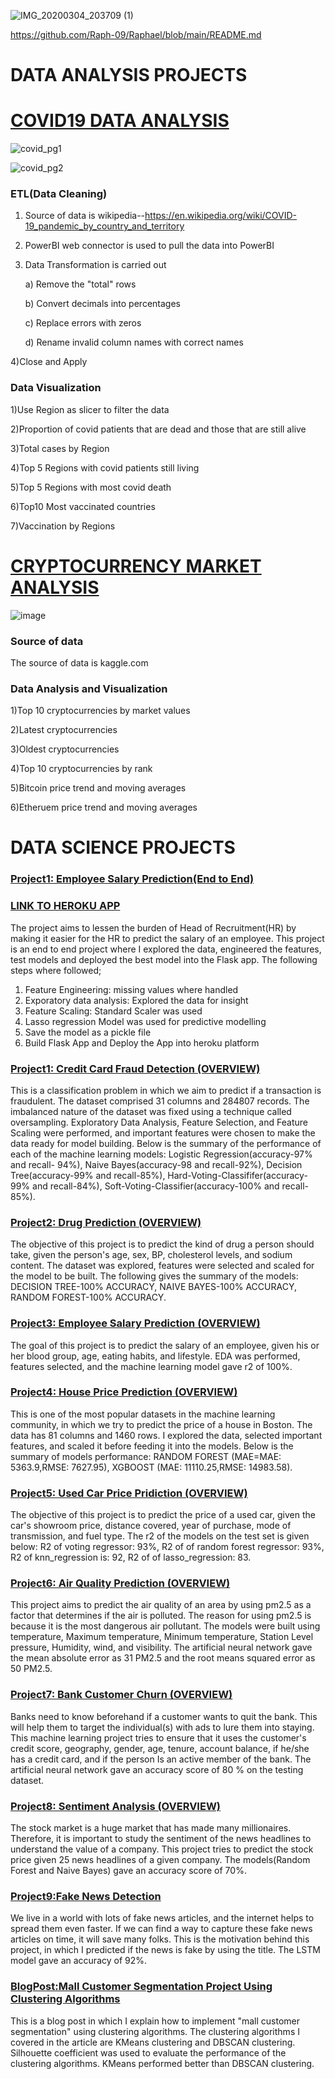 ![IMG_20200304_203709 (1)](https://user-images.githubusercontent.com/72034856/130875598-302dffe1-3954-4039-845d-20844932cfee.png)

https://github.com/Raph-09/Raphael/blob/main/README.md

# DATA ANALYSIS PROJECTS

# [COVID19 DATA ANALYSIS](https://github.com/Raph-09/CORONAVIRUS-DATA-ANALYSIS-PowerBI-)

![covid_pg1](https://user-images.githubusercontent.com/72034856/153959826-29f0543c-b6b7-4166-b58e-ffb14497222e.PNG)

![covid_pg2](https://user-images.githubusercontent.com/72034856/153959984-f154a829-2285-4e9d-b074-6d7f738d6c80.PNG)

### ETL(Data Cleaning)

1) Source of data is wikipedia--https://en.wikipedia.org/wiki/COVID-19_pandemic_by_country_and_territory
2) PowerBI web connector is used to pull the data into PowerBI
 
4) Data Transformation is carried out

    a) Remove the "total" rows

    b) Convert decimals into percentages

    c) Replace errors with zeros 

    d) Rename invalid column names with correct names
  
4)Close and Apply
  
### Data Visualization

1)Use Region as slicer to filter the data 

2)Proportion of covid patients that are dead and those that are still alive

3)Total cases by Region

4)Top 5 Regions with covid patients still living

5)Top 5 Regions with most covid death

6)Top10 Most vaccinated countries

7)Vaccination by Regions

###
#

# [CRYPTOCURRENCY MARKET ANALYSIS](https://github.com/Raph-09/Cryptocurrency-Market-Analysis)


![image](https://user-images.githubusercontent.com/72034856/158796822-96d1dea5-0f7f-4416-8af1-bf2495caa47d.png)


### Source of data 

The source of data is kaggle.com

### Data Analysis and Visualization

1)Top 10 cryptocurrencies by market values

2)Latest cryptocurrencies

3)Oldest cryptocurrencies

4)Top 10 cryptocurrencies by rank

5)Bitcoin price trend and moving averages

6)Etheruem price trend and moving averages

#
# DATA SCIENCE PROJECTS

### [Project1: Employee Salary Prediction(End to End)](https://github.com/Raph-09/Machine-Learning/blob/main/credit-card-fraud-detection-solution.ipynb)

### [LINK TO HEROKU APP](https://salary-app-1.herokuapp.com/)

The project aims to lessen the burden of Head of Recruitment(HR) by making it easier for the HR to predict the salary of an employee.
This project is an end to end project where I explored the data, engineered the features, test models and deployed the best model into the Flask app.
The following steps where followed;
1) Feature Engineering: missing values where handled
2) Exporatory data analysis: Explored the data for insight
4) Feature Scaling: Standard Scaler was used
5) Lasso regression Model  was used for predictive modelling
6) Save the model as a pickle file
7) Build Flask App and Deploy the App into heroku platform

### [Project1: Credit Card Fraud Detection (OVERVIEW)](https://github.com/Raph-09/Machine-Learning/blob/main/credit-card-fraud-detection-solution.ipynb)

This is a classification problem in which we aim to predict if a transaction is fraudulent. The dataset comprised 31 columns and 284807 records. The imbalanced nature of the dataset was fixed using a technique called oversampling.  Exploratory Data Analysis, Feature Selection, and Feature Scaling were performed, and important features were chosen to make the data ready for model building.
Below is the summary of the performance of each of the machine learning models:
Logistic Regression(accuracy-97% and recall- 94%),
Naive Bayes(accuracy-98 and recall-92%),
Decision Tree(accuracy-99% and recall-85%),
Hard-Voting-Classififer(accuracy-99% and recall-84%),
Soft-Voting-Classifier(accuracy-100% and recall-85%).

### [Project2: Drug Prediction (OVERVIEW)](https://github.com/Raph-09/Machine-Learning/blob/main/drug-classification-100-accuracy.ipynb)

The objective of this project is to predict the kind of drug a person should take, given the person's age, sex, BP, cholesterol levels,  and sodium content.
The dataset was explored, features were selected and scaled for the model to be built.
The following gives the summary of the models:
DECISION TREE-100% ACCURACY,
NAIVE BAYES-100% ACCURACY,
RANDOM FOREST-100% ACCURACY.

### [Project3: Employee Salary Prediction (OVERVIEW)](https://github.com/Raph-09/Machine-Learning/blob/main/employee-salary-prediction-r2-100.ipynb)
The goal of this project is to predict the salary of an employee,  given his or her blood group, age, eating habits,  and lifestyle.
EDA was performed, features selected, and the machine learning model gave r2 of 100%.

### [Project4: House Price Prediction (OVERVIEW)](https://github.com/Raph-09/Machine-Learning/blob/main/house-price-prediction.ipynb)

This is one of the most popular datasets in the machine learning community, in which we try to predict the price of a house in Boston.
The data has 81 columns and 1460 rows.
I explored the data, selected important features, and scaled it before feeding it into the models.
Below is the summary of models performance:
RANDOM FOREST (MAE=MAE: 5363.9,RMSE: 7627.95),
XGBOOST (MAE: 11110.25,RMSE: 14983.58).


### [Project5: Used Car Price Pridiction (OVERVIEW)](https://github.com/Raph-09/Machine-Learning/blob/main/vehicle-price-prediction-cardekho.ipynb)

The objective of this project is to predict the price of a used car,  given the car's showroom price, distance covered, year of purchase, mode of transmission, and fuel type.
The r2 of the models on the test set is given below:
R2 of voting regressor: 93%,
R2 of of random forest regressor: 93%,
R2 of knn_regression  is: 92,
R2 of of lasso_regression: 83.

### [Project6: Air Quality Prediction (OVERVIEW)](https://github.com/Raph-09/Deep-Learning/blob/main/ANN%20PROJECTS/(Ann)Air_Quality.ipynb)
This project aims to predict the air quality of an area by using pm2.5 as a factor that determines if the air is polluted.
The reason for using pm2.5 is because it is the most dangerous air pollutant.
The models were built using temperature, Maximum temperature, Minimum temperature, Station Level pressure, Humidity, wind, and visibility.
The artificial neural network gave the mean absolute error as  31 PM2.5 and the root means squared error as  50 PM2.5.

### [Project7: Bank Customer Churn  (OVERVIEW)](https://github.com/Raph-09/Deep-Learning/blob/main/ANN%20PROJECTS/(Ann)_customer_churn_prediction.ipynb)
Banks need to know beforehand if a customer wants to quit the bank. This will help them to target the individual(s) with ads to lure them into staying.
This machine learning project tries to ensure that it uses the customer's credit score,  geography, gender, age, tenure, account balance, if he/she has a credit card, and if the person Is an active member of the bank.
The artificial neural network gave an accuracy score of 80 % on the testing dataset.

### [Project8: Sentiment Analysis (OVERVIEW)](https://github.com/Raph-09/NLP/blob/main/stock_sentiment_analysis.ipynb)
The stock market is a huge market that has made many millionaires. Therefore, it is important to study the sentiment of the news headlines to understand the value of a company.
This project tries to predict the stock price given 25 news headlines of a given company.
The models(Random Forest and Naive Bayes) gave an accuracy score of 70%.

### [Project9:Fake News Detection](https://github.com/Raph-09/Deep-Learning/blob/main/RNN_LSTM/(LSTM)_Fake_News_Prediction_.ipynb)

We live in a world with lots of fake news articles, and the internet helps to spread them even faster. If we can find a way to capture these fake news articles on time, it will save many folks. This is the motivation behind this project,  in which I predicted if the news is fake by using the title.
The LSTM model gave an accuracy of 92%.

### [BlogPost:Mall Customer Segmentation Project Using Clustering Algorithms](https://akpan1653.medium.com/mall-customer-segmentation-project-using-clustering-algorithms-d459d31135ae?source=friends_link&sk=a6c5b2600d15b0b473d27939b27a422c)
This is a blog post in which I explain how to implement "mall customer segmentation" using clustering algorithms. The clustering algorithms I covered in the article are KMeans clustering and DBSCAN clustering. Silhouette coefficient was used to evaluate the performance of the clustering algorithms.  KMeans performed better than DBSCAN clustering.
